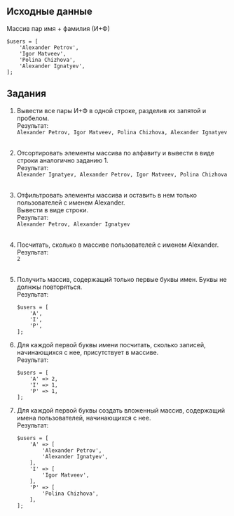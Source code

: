 ## Исходные данные
Массив пар имя + фамилия (И+Ф)

    $users = [
        'Alexander Petrov',
        'Igor Matveev',
        'Polina Chizhova',
        'Alexander Ignatyev',
    ];

## Задания
1) Вывести все пары И+Ф в одной строке, разделив их запятой и пробелом.  
Результат:  
    `Alexander Petrov, Igor Matveev, Polina Chizhova, Alexander Ignatyev`
   <br><br>
2) Отсортировать элементы массива по алфавиту и вывести в виде строки аналогично заданию 1.  
Результат:  
   `Alexander Ignatyev, Alexander Petrov, Igor Matveev, Polina Chizhova`
   <br><br>
3) Отфильтровать элементы массива и оставить в нем только пользователей с именем Alexander.  
Вывести в виде строки.  
Результат:  
   `Alexander Petrov, Alexander Ignatyev`
<br><br>
4) Посчитать, сколько в массиве пользователей с именем Alexander.  
Результат:  
`2`
<br><br>
5) Получить массив, содержащий только первые буквы имен. Буквы не долнжы повторяться.  
Результат:

       $users = [
           'A',
           'I',
           'P',
       ];

6) Для каждой первой буквы имени посчитать, сколько записей, начинающихся с нее, присутствует в массиве.  
Результат:  

       $users = [
           'A' => 2,
           'I' => 1,
           'P' => 1,
       ];
7) Для каждой первой буквы создать вложенный массив, содержащий имена пользователей, начинающихся с нее.  
Результат:  

       $users = [
           'A' => [
               'Alexander Petrov',
               'Alexander Ignatyev',
           ],
           'I' => [
               'Igor Matveev',
           ],
           'P' => [
               'Polina Chizhova',
           ],
       ];
